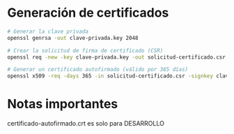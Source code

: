 # Generación de certificados

```bash
# Generar la clave privada
openssl genrsa -out clave-privada.key 2048

# Crear la solicitud de firma de certificado (CSR)
openssl req -new -key clave-privada.key -out solicitud-certificado.csr

# Generar un certificado autofirmado (válido por 365 días)
openssl x509 -req -days 365 -in solicitud-certificado.csr -signkey clave-privada.key -out certificado-autofirmado.crt
```

# Notas importantes
certificado-autofirmado.crt es solo para DESARROLLO
